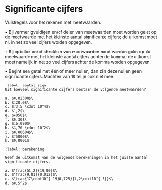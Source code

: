 # Significante cijfers

Vuistregels voor het rekenen met meetwaarden.

•	Bij vermenigvuldigen en/of delen van meetwaarden moet worden gelet op de 
            meetwaarde met het kleinste aantal significante cijfers; de uitkomst moet nl. in net zo 
            veel cijfers worden opgegeven.

•	Bij optellen en/of aftrekken van meetwaarden moet worden gelet op de meetwaarde 
met het kleinste aantal cijfers achter de komma; de uitkomst moet namelijk in net zo 
 veel cijfers achter de komma worden opgegeven.

•	Begint een getal met één of meer nullen, dan zijn deze nullen geen significante cijfers.
Machten van 10 tel je ook niet mee.

```{exercise}
:label: aantal_sign
Uit hoeveel significante cijfers bestaan de volgende meetwaarden?

a. $0,02300$\
b. $120,0$\
c. $73,5 \cdot 10^4$\
d. $1,2$\
e. $4050$\
f. $0,30$\
g. $16,090$\
h. $3,70 \cdot 10^2$\
i. $0,00604$\
j. $75000$\
k. $0,0001$
```

```{exercise}
:label: berekening

Geef de uitkomst van de volgende berekeningen in het juiste aantal significante cijfers.

a. $\frac{51,2}{19,00}$\
b. $\frac{9,81}{0,012}$\
c. $\frac{17\cdot10^{-19}0,725}{1,2\cdot10^{-6}}$\
d. $8,5^2$
```


